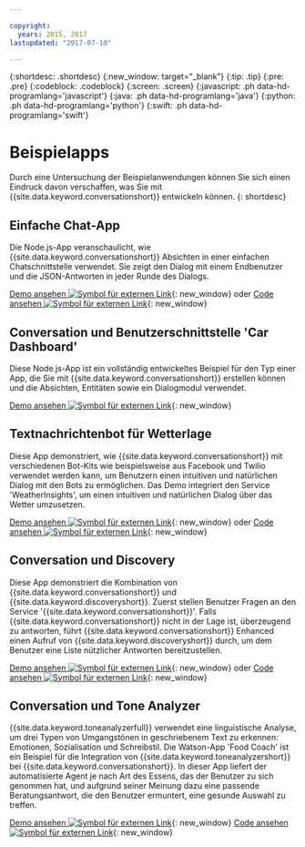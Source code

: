 ```yaml
---

copyright:
  years: 2015, 2017
lastupdated: "2017-07-10"

---
```


{:shortdesc: .shortdesc}
{:new_window: target="_blank"}
{:tip: .tip}
{:pre: .pre}
{:codeblock: .codeblock}
{:screen: .screen}
{:javascript: .ph data-hd-programlang='javascript'}
{:java: .ph data-hd-programlang='java'}
{:python: .ph data-hd-programlang='python'}
{:swift: .ph data-hd-programlang='swift'}

# Beispielapps

Durch eine Untersuchung der Beispielanwendungen können Sie sich einen Eindruck davon verschaffen, was Sie mit {{site.data.keyword.conversationshort}} entwickeln können.
{: shortdesc}

## Einfache Chat-App

Die Node.js-App veranschaulicht, wie {{site.data.keyword.conversationshort}} Absichten in einer einfachen Chatschnittstelle verwendet. Sie zeigt den Dialog mit einem Endbenutzer und die JSON-Antworten in jeder Runde des Dialogs.

[Demo ansehen ![Symbol für externen Link](../../icons/launch-glyph.svg "Symbol für externen Link")](http://conversation-simple.ng.bluemix.net/){: new_window} oder [Code ansehen ![Symbol für externen Link](../../icons/launch-glyph.svg "Symbol für externen Link")](https://github.com/watson-developer-cloud/conversation-simple){: new_window}

## Conversation und Benutzerschnittstelle 'Car Dashboard'

Diese Node.js-App ist ein vollständig entwickeltes Beispiel für den Typ einer App, die Sie mit {{site.data.keyword.conversationshort}} erstellen können und die Absichten, Entitäten sowie ein Dialogmodul verwendet.

[Demo ansehen ![Symbol für externen Link](../../icons/launch-glyph.svg "Symbol für externen Link")](https://conversation-demo.ng.bluemix.net/){: new_window}

## Textnachrichtenbot für Wetterlage

Diese App demonstriert, wie {{site.data.keyword.conversationshort}} mit verschiedenen Bot-Kits wie beispielsweise aus Facebook und Twilio verwendet werden kann, um Benutzern einen intuitiven und natürlichen Dialog mit den Bots zu ermöglichen. Das Demo integriert den Service 'WeatherInsights', um einen intuitiven und natürlichen Dialog über das Wetter umzusetzen.

 [Demo ansehen ![Symbol für externen Link](../../icons/launch-glyph.svg "Symbol für externen Link")](https://text-bot.mybluemix.net/  ){: new_window} oder [Code ansehen ![Symbol für externen Link](../../icons/launch-glyph.svg "Symbol für externen Link")](https://github.com/watson-developer-cloud/text-bot){: new_window}

## Conversation und Discovery

Diese App demonstriert die Kombination von {{site.data.keyword.conversationshort}} und {{site.data.keyword.discoveryshort}}. Zuerst stellen Benutzer Fragen an den Service '{{site.data.keyword.conversationshort}}'. Falls {{site.data.keyword.conversationshort}}  nicht in der Lage ist, überzeugend zu antworten, führt {{site.data.keyword.conversationshort}} Enhanced einen Aufruf von {{site.data.keyword.discoveryshort}} durch, um dem Benutzer eine Liste nützlicher Antworten bereitzustellen.

[Demo ansehen ![Symbol für externen Link](../../icons/launch-glyph.svg "Symbol für externen Link")](https://conversation-with-discovery-within-ui.mybluemix.net/){: new_window} oder [Code ansehen ![Symbol für externen Link](../../icons/launch-glyph.svg "Symbol für externen Link")](https://github.com/watson-developer-cloud/conversation-enhanced){: new_window}

## Conversation und Tone Analyzer

{{site.data.keyword.toneanalyzerfull}} verwendet eine linguistische Analyse, um drei Typen von Umgangstönen in geschriebenem Text zu erkennen: Emotionen, Sozialisation und Schreibstil. Die Watson-App 'Food Coach' ist ein Beispiel für die Integration von {{site.data.keyword.toneanalyzershort}} bei {{site.data.keyword.conversationshort}}. In dieser App liefert der automatisierte Agent je nach Art des Essens, das der Benutzer zu sich genommen hat, und aufgrund seiner Meinung dazu eine passende Beratungsantwort, die den Benutzer ermuntert, eine gesunde Auswahl zu treffen.

[Demo ansehen ![Symbol für externen Link](../../icons/launch-glyph.svg "Symbol für externen Link")](https://food-coach.mybluemix.net/){: new_window} [Code ansehen ![Symbol für externen Link](../../icons/launch-glyph.svg "Symbol für externen Link")](https://github.com/watson-developer-cloud/food-coach){: new_window}

